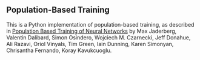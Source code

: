 ## Population-Based Training

This is a Python implementation of population-based training, as described in
[Population Based Training of Neural Networks](https://arxiv.org/abs/1711.09846) by
Max Jaderberg, Valentin Dalibard, Simon Osindero, Wojciech M. Czarnecki, Jeff Donahue, Ali Razavi, Oriol Vinyals,
Tim Green, Iain Dunning, Karen Simonyan, Chrisantha Fernando, Koray Kavukcuoglu.
